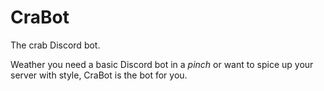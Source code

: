 # CraBot

The crab Discord bot.

Weather you need a basic Discord bot in a *pinch* or want to spice up your server with style, CraBot is the bot for you.
